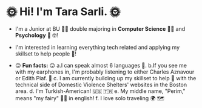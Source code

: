 # :sun_with_face: Hi! I'm Tara Sarli. :sun_with_face:


- I'm a Junior at BU :woman_student: double majoring in **Computer Science** :woman_technologist: and **Psychology** :partying_face: :nerd_face:!
- I'm interested in learning everything tech related and applying my skillset to help people :smiling_face_with_three_hearts:!


- :stuck_out_tongue_winking_eye: **Fun facts:** :stuck_out_tongue_winking_eye:
    a.I can speak almost 6 languages :call_me_hand:.
    b.If you see me with my earphones in, I'm probably listening to either Charles Aznavour or Edith Piaf. :woman_dancing:
    c. I am currently building up my skillset to help :crossed_fingers: with the technical side of Domestic Violence Shelters' websites in the Boston area. 
    d. I'm Turkish-American! :us: :tr:
    e. My middle name, "Perim," means "my fairy" :fairy_woman: in english!
    f. I love solo traveling :earth_africa: :world_map:
